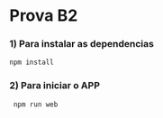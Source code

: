 # Prova B2

 ### 1) Para instalar as dependencias

   ```bash
   npm install
   ```

### 2) Para iniciar o APP

   ```bash
    npm run web
   ```
